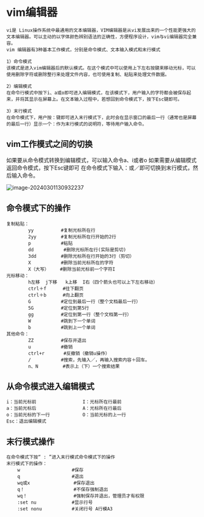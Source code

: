 # vim编辑器

```
vi是 Linux操作系统中最通用的文本编辑器，VIM编辑器是从vi发展出来的一个性能更强大的文本编辑器。可以主动的以字体颜色辨别语法的正确性，方便程序设计，vim与vi编辑器完全兼容。
vim 编辑器有3种基本工作模式，分别是命令模式、文本输入模式和末行模式

1）命令模式
该模式是进入vim编辑器后的默认模式。在这个模式中可以使用上下左右按键来移动光标，可以使用删除字符或删除整行来处理文件内容，也可使用复制、粘贴来处理文件数据。

2）编辑模式
在命令行模式中按下i、a或o即可进入编辑模式，在该模式下，用户输入的字符都会被保存起来，并将其显示在屏幕上。在文本输入过程中，若想回到命令模式下，按下Esc键即可。

3）末行模式
在命令模式下，用户按：键即可进入末行模式下，此时会在显示窗口的最后一行（通常也是屏幕的最后一行）显示一个：作为末行模式的说明符，等待用户输入命令。
```



## vim工作模式之间的切换

如果要从命令模式转换到编辑模式，可以输入命令a、i或者o
如果需要从编辑模式返回命令模式，按下Esc键即可
在命令模式下输入：或／即可切换到末行模式，然后输入命令。

![image-20240301130932237](C:\Users\ling\AppData\Roaming\Typora\typora-user-images\image-20240301130932237.png)



## 命令模式下的操作

```
复制粘贴： 
		yy			#复制光标所在行 
		2yy			#复制光标所在行开始的2行
		p			#粘贴
		dd           #删除光标所在行(实际是剪切)
		3dd			#删除光标所在行开始的3行（剪切）
		X			#删除当前光标所在的字符
		X（大写）	 #删除当前光标前一个字符I
光标移动：
		h左移  j下移   k上移  I右（四个箭头也可以上下左右移动）
		ctrl＋f 		#往下翻页
		ctrl＋b 		#向上翻页
		G			#定位到最后一行（整个文档最后一行）
		5G 			#定位到第5行 
		gg			#定位到第一行（整个文档第一行）
		W			#跳到下一个单词 
		b			#跳到上一个单词 
其他命令：
		ZZ			#保存并退出 
		u 			#撤销
		ctrl+r       #反撤销（撤销u操作）
		/ 			#搜索，先输入／，再输入搜索内容＋回车。
		n、N		    #表示上（下）一个搜索结果
```



## 从命令模式进入编辑模式

```
i：当前光标前					I：光标所在行最前
a：当前光标后					A：光标所在行最后
o：当前光标的下一行			  O：当前光标的上一行
Esc：退出编辑模式
```

## 末行模式操作

```
在命令模式下按“ : ”进入末行模式命令模式下的操作
末行模式下的操作： 
	w 					#保存
	q 					#退出 
	wq或x				#保存退出
	q！					#不保存强制退出
	wq！					#强制保存并退出，管理员才有权限
	:set nu				#显示行号
	:set nonu 			#关闭行号 A行模A3
```